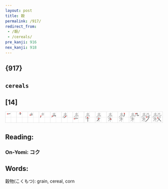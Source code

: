 ```yaml
---
layout: post
title: 穀
permalink: /917/
redirect_from:
 - /穀/
 - /cereals/
pre_kanji: 916
nex_kanji: 918
---
```


## {917}

## `cereals`

## [14]

<div class="stroke"><img src="../images/E7A980.png" /></div>

## Reading:

### On-Yomi: コク

## Words:

穀物(こくもつ): grain, cereal, corn
